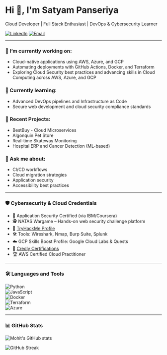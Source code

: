 # Hi 👋, I'm Satyam Panseriya  
Cloud Developer | Full Stack Enthusiast | DevOps & Cybersecurity Learner

[![LinkedIn](https://img.shields.io/badge/LinkedIn-blue?logo=linkedin)](https://www.linkedin.com/in/satyampanseriya/)  [![Email](https://img.shields.io/badge/Email-blue?logo=gmail)](pans0012@algonquinlive.com)

---

### 🔭 I’m currently working on:
- Cloud-native applications using AWS, Azure, and GCP
- Automating deployments with GitHub Actions, Docker, and Terraform
- Exploring Cloud Security best practices and advancing skills in Cloud Computing across AWS, Azure, and GCP

### 🌱 Currently learning:
- Advanced DevOps pipelines and Infrastructure as Code
- Secure web development and cloud security compliance standards

### 📌 Recent Projects:
- BestBuy - Cloud Microservices
- Algonquin Pet Store
- Real-time Skateway Monitoring
- Hospital ERP and Cancer Detection (ML-based)

### 💬 Ask me about:
- CI/CD workflows
- Cloud migration strategies
- Application security
- Accessibility best practices

---

### 🛡️ Cybersecurity & Cloud Credentials
- 🧠 Application Security Certified (via IBM/Coursera)  
- 🕵️ NATAS Wargame – Hands-on web security challenge platform  
- 🔐 [TryHackMe Profile](https://tryhackme.com/p/yourprofile)  
- 🛠️ Tools: Wireshark, Nmap, Burp Suite, Splunk  
- ☁️ GCP Skills Boost Profile: Google Cloud Labs & Quests  
- 📜 [Credly Certifications](https://www.credly.com/users/yourprofile)  
- 🏆 AWS Certified Cloud Practitioner

---

### 🛠️ Languages and Tools

![Python](https://img.shields.io/badge/-Python-333333?style=flat&logo=python)  
![JavaScript](https://img.shields.io/badge/-JavaScript-333333?style=flat&logo=javascript)  
![Docker](https://img.shields.io/badge/-Docker-333333?style=flat&logo=docker)  
![Terraform](https://img.shields.io/badge/-Terraform-333333?style=flat&logo=terraform)  
![Azure](https://img.shields.io/badge/-Azure-0078D4?style=flat&logo=microsoft-azure)  
<!-- Add more badges for tools and languages you use -->

---

### 📊 GitHub Stats

![Mohit's GitHub stats](https://github-readme-stats.vercel.app/api?username=MohitSinghPanwar&show_icons=true&theme=radical)

![GitHub Streak](https://github-readme-streak-stats.herokuapp.com/?user=MohitSinghPanwar&theme=radical)
